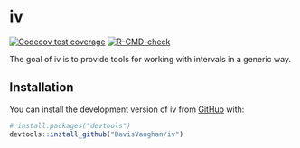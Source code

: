 
<!-- README.md is generated from README.Rmd. Please edit that file -->

# iv

<!-- badges: start -->

[![Codecov test
coverage](https://codecov.io/gh/DavisVaughan/iv/branch/main/graph/badge.svg)](https://app.codecov.io/gh/DavisVaughan/iv?branch=main)
[![R-CMD-check](https://github.com/DavisVaughan/iv/actions/workflows/R-CMD-check.yaml/badge.svg)](https://github.com/DavisVaughan/iv/actions/workflows/R-CMD-check.yaml)
<!-- badges: end -->

The goal of iv is to provide tools for working with intervals in a
generic way.

## Installation

You can install the development version of iv from
[GitHub](https://github.com/) with:

``` r
# install.packages("devtools")
devtools::install_github("DavisVaughan/iv")
```

